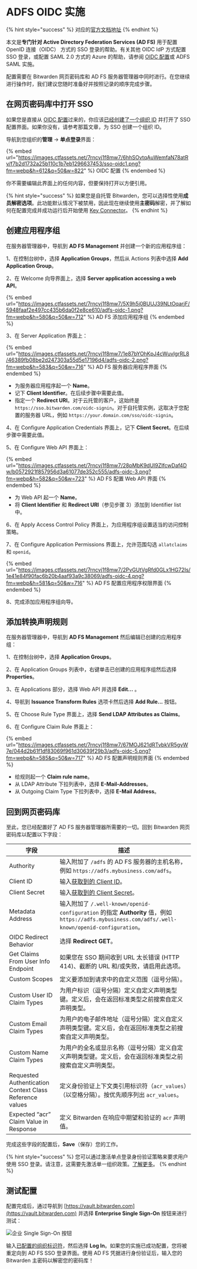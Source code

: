 # ADFS OIDC 实施

{% hint style="success" %}
对应的[官方文档地址](https://bitwarden.com/help/adfs-oidc-implementation/)
{% endhint %}

本文是**专门针对 Active Directory Federation Services (AD FS)** 用于配置 OpenID 连接（OIDC） 方式的 SSO 登录的帮助。有关其他 OIDC IdP 方式配置 SSO 登录，或配置 SAML 2.0 方式的 Azure 的帮助，请参阅 [OIDC 配置](../oidc-configuration.md)或 ADFS SAML 实施。

配置需要在 Bitwarden 网页密码库和 AD FS 服务器管理器中同时进行。在您继续进行操作时，我们建议您随时准备好并按照记录的顺序完成步骤。

## 在网页密码库中打开 SSO <a href="#open-sso-in-the-web-vault" id="open-sso-in-the-web-vault"></a>

如果您是直接从 [OIDC 配置](../oidc-configuration.md)过来的，你应该[已经创建了一个组织 ID](../saml-2.0-configuration.md#step-1-set-an-organization-identifier) 并打开了 SSO 配置界面。如果你没有，请参考那篇文章，为 SSO 创建一个组织 ID。

导航到您组织的**管理** → **单点登录**界面：

{% embed url="https://images.ctfassets.net/7rncvj1f8mw7/6hhSOvtqAuWemfaN78atRv/f7b2d1732a25b110c1b7eb1296637453/sso-oidc1.png?fm=webp&h=612&q=50&w=822" %}
OIDC 配置
{% endembed %}

你不需要编辑此界面上的任何内容，但要保持打开以方便引用。

{% hint style="success" %}
如果您是自托管 Bitwarden，您可以选择性使用**成员解密选项**。此功能默认情况下被禁用，因此现在继续使用**主密码**解密，并了解如何在配置完成并成功运行后开始使用 [Key Connector](../about-key-connector.md)。
{% endhint %}

## 创建应用程序组 <a href="#create-an-application-group" id="create-an-application-group"></a>

在服务器管理器中，导航到 **AD FS Management** 并创建一个新的应用程序组：

1、在控制台树中，选择 **Application Groups**，然后从 Actions 列表中选择 **Add Application Group**。

2、在 Welcome 向导界面上，选择 **Server application accessing a web API**。

{% embed url="https://images.ctfassets.net/7rncvj1f8mw7/5X9h5j0BUUJ39NLtOqarjF/5948faaf2e497cc435b6da0f2e8ce610/adfs-oidc-1.png?fm=webp&h=580&q=50&w=712" %}
AD FS 添加应用程序组
{% endembed %}

3、在 Server Application 界面上：

{% embed url="https://images.ctfassets.net/7rncvj1f8mw7/1e87bYOhKpJ4cWuvlgrRL8/46389fb08be2d247303a55d5e17196d4/adfs-oidc-2.png?fm=webp&h=583&q=50&w=716" %}
AD FS 服务器应用程序界面
{% endembed %}

* 为服务器应用程序起一个 **Name**。
* 记下 **Client Identifier**。在后续步骤中需要此值。
* 指定一个 **Redirect URI**。对于云托管的客户，这始终是 `https://sso.bitwarden.com/oidc-signin`。对于自托管实例，这取决于您配置的服务器 URL，例如 `https://your.domain.com/sso/oidc-signin`。

4、在 Configure Application Credentials 界面上，记下 **Client Secret**。在后续步骤中需要此值。

5、在 Configure Web API 界面上：

{% embed url="https://images.ctfassets.net/7rncvj1f8mw7/28pMbK9dUI9ZIfcwDaf4Dw/b0572921f857956d3a61077de352c555/adfs-oidc-3.png?fm=webp&h=582&q=50&w=723" %}
AD FS 配置 Web API 界面
{% endembed %}

* 为 Web API 起一个 **Name**。
* 将 **Client Identifier** 和 **Redirect URI**（参见步骤 3）添加到 Identifier list 中。

6、在 Apply Access Control Policy 界面上，为应用程序组设置适当的访问控制策略。

7、在 Configure Application Permissions 界面上，允许范围勾选 `allatclaims` 和 `openid`。

{% embed url="https://images.ctfassets.net/7rncvj1f8mw7/2PvGUtVgRfd0GLx1HG72Is/1e41e84f90fac6b20b4aaf93a9c38069/adfs-oidc-4.png?fm=webp&h=581&q=50&w=716" %}
AD FS 配置应用程序权限界面
{% endembed %}

8、完成添加应用程序组向导。

## 添加转换声明规则 <a href="#add-a-transform-claim-rule" id="add-a-transform-claim-rule"></a>

在服务器管理器中，导航到 **AD FS Management** 然后编辑已创建的应用程序组：

1、在控制台树中，选择 **Application Groups**。

2、在 Application Groups 列表中，右键单击已创建的应用程序组然后选择 **Properties**。

3、在 Applications 部分，选择 Web API 并选择 **Edit...** 。

4、导航到 **Issuance Transform Rules** 选项卡然后选择 **Add Rule...** 按钮。

5、在 Choose Rule Type 界面上，选择 **Send LDAP Attributes as Claims**。

6、在 Configure Claim Rule 界面上：

{% embed url="https://images.ctfassets.net/7rncvj1f8mw7/67MOJ621dRTvbkVR5gyW7e/044d2b61f1df83069f961d30639f29b3/adfs-oidc-5.png?fm=webp&h=585&q=50&w=717" %}
AD FS 配置声明规则界面
{% endembed %}

* 给规则起一个 **Claim rule name**。
* 从 LDAP Attribute 下拉列表中，选择 **E-Mail-Addresses**。
* 从 Outgoing Claim Type 下拉列表中，选择 **E-Mail Address**。

## 回到网页密码库 <a href="#back-to-the-web-vault" id="back-to-the-web-vault"></a>

至此，您已经配置好了 AD FS 服务器管理器所需要的一切。回到 Bitwarden 网页密码库以配置以下字段：

| 字段                                                      | 描述                                                                                                                                    |
| ------------------------------------------------------- | ------------------------------------------------------------------------------------------------------------------------------------- |
| Authority                                               | 输入附加了 `/adfs` 的 AD FS 服务器的主机名称，例如 `https://adfs.mybusiness.com/adfs`。                                                                 |
| Client ID                                               | 输入[获取到的 Client ID](pingfederate-saml-implementation.md#create-an-application-group)。                                                  |
| Client Secret                                           | 输入[获取到的 Client Secret](pingfederate-saml-implementation.md#create-an-application-group)。                                              |
| Metadata Address                                        | 输入附加了 `/.well-known/openid-configuration` 的指定 **Authority** 值，例如 `https://adfs.mybusiness.com/adfs/.well-known/openid-configuration`。 |
| OIDC Redirect Behavior                                  | 选择 **Redirect GET**。                                                                                                                  |
| Get Claims From User Info Endpoint                      | 如果您在 SSO 期间收到 URL 太长错误 (HTTP 414)、截断的 URL 和/或失败，请启用此选项。                                                                               |
| Custom Scopes                                           | 定义要添加到请求中的自定义范围（逗号分隔）。                                                                                                                |
| Custom User ID Claim Types                              | 为用户标识（逗号分隔）定义自定义声明类型键。定义后，会在返回标准类型之前搜索自定义声明类型。                                                                                        |
| Custom Email Claim Types                                | 为用户的电子邮件地址（逗号分隔）定义自定义声明类型键。定义后，会在返回标准类型之前搜索自定义声明类型。                                                                                   |
| Custom Name Claim Types                                 | 为用户的全名或显示名称（逗号分隔）定义自定义声明类型键。定义后，会在返回标准类型之前搜索自定义声明类型。                                                                                  |
| Requested Authentication Context Class Reference values | 定义身份验证上下文类引用标识符（`acr_values`）（以空格分隔）。按优先顺序列出 `acr_values`。                                                                            |
| Expected “acr” Claim Value in Response                  | 定义 Bitwarden 在响应中期望和验证的 `acr` 声明值。                                                                                                    |

完成这些字段的配置后，**Save**（保存）您的工作。

{% hint style="success" %}
您可以通过激活单点登录身份验证策略来要求用户使用 SSO 登录。请注意，这需要先激活单一组织政策。[了解更多](../../organizations/enterprise-policies.md)。
{% endhint %}

## 测试配置 <a href="#test-the-configuration" id="test-the-configuration"></a>

配置完成后，通过导航到 [https://vault.bitwarden.com](https://vault.bitwarden.com) 并选择 **Enterprise Single Sign-On** 按钮来进行测试：

![企业 Single Sign-On 按钮](https://images.ctfassets.net/7rncvj1f8mw7/3TjmG99YArRXpsaBHH77Mt/0e4be9262c1a51be449880390ddd19f5/sso-button-lg.png)

输入[已配置的组织标识符](../saml-2.0-configuration.md#step-1-enabling-login-with-sso)，然后选择 **Log In**。如果您的实施已成功配置，您将被重定向到 AD FS SSO 登录界面。使用 AD FS 凭据进行身份验证后，输入您的 Bitwarden 主密码以解密您的密码库！
